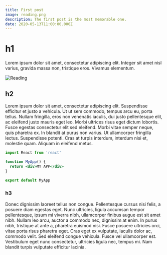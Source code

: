 ```yaml
---
title: First post
image: reading.png
description: The first post is the most memorable one.
date: 2020-05-13T11:00:00.000Z
---
```


# h1

Lorem ipsum dolor sit amet, consectetur adipiscing elit. Integer sit amet nisl varius, gravida massa non, tristique eros. Vivamus elementum.

![Reading](reading.png)

## h2

Lorem ipsum dolor sit amet, consectetur adipiscing elit. Suspendisse efficitur et justo a vehicula. Ut ut sem commodo, tempus arcu eu, porta tellus. Nullam fringilla, eros non venenatis iaculis, dui justo pellentesque elit, ac eleifend justo mauris eget leo. Morbi ultrices risus eget dictum lobortis. Fusce egestas consectetur elit sed eleifend. Morbi vitae semper neque, quis pharetra ex. In blandit at purus non varius. Ut ullamcorper fringilla lectus. Suspendisse potenti. Cras at turpis interdum, interdum nisi et, molestie quam. Aliquam in eleifend metus.

```jsx
import React from 'react'

function MyApp() {
  return <div>MY APP</div>
}

export default MyApp
```

### h3

Donec dignissim laoreet tellus non congue. Pellentesque cursus nisi felis, a posuere diam egestas eget. Nunc ultricies, ligula accumsan tempor pellentesque, ipsum mi viverra nibh, ullamcorper finibus augue est sit amet nibh. Nullam leo arcu, auctor a commodo nec, dignissim at enim. In purus nibh, tristique at ante a, pharetra euismod nisi. Fusce posuere ultricies orci, vitae porta risus pharetra eget. Cras eget ex vulputate, iaculis dolor ac, commodo velit. Sed eleifend congue vehicula. Fusce vel ullamcorper est. Vestibulum eget nunc consectetur, ultricies ligula nec, tempus mi. Nam blandit turpis vulputate efficitur lacinia.
